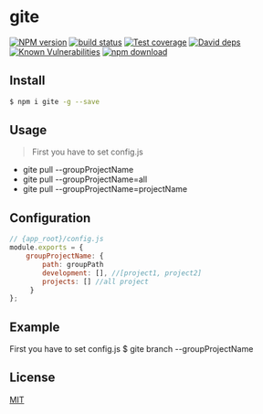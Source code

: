 # gite

[![NPM version][npm-image]][npm-url]
[![build status][travis-image]][travis-url]
[![Test coverage][codecov-image]][codecov-url]
[![David deps][david-image]][david-url]
[![Known Vulnerabilities][snyk-image]][snyk-url]
[![npm download][download-image]][download-url]

[npm-image]: https://img.shields.io/npm/v/gite.svg?style=flat-square
[npm-url]: https://npmjs.org/package/gite
[travis-image]: https://img.shields.io/travis/eggjs/gite.svg?style=flat-square
[travis-url]: https://travis-ci.org/eggjs/gite
[codecov-image]: https://img.shields.io/codecov/c/github/eggjs/gite.svg?style=flat-square
[codecov-url]: https://codecov.io/github/eggjs/gite?branch=master
[david-image]: https://img.shields.io/david/eggjs/gite.svg?style=flat-square
[david-url]: https://david-dm.org/eggjs/gite
[snyk-image]: https://snyk.io/test/npm/gite/badge.svg?style=flat-square
[snyk-url]: https://snyk.io/test/npm/gite
[download-image]: https://img.shields.io/npm/dm/gite.svg?style=flat-square
[download-url]: https://npmjs.org/package/gite

<!--
Description here.
-->

## Install

```bash
$ npm i gite -g --save
```

## Usage
> First you have to set config.js

- gite pull --groupProjectName
- gite pull --groupProjectName=all
- gite pull --groupProjectName=projectName


## Configuration

```js
// {app_root}/config.js
module.exports = {
    groupProjectName: {
        path: groupPath
        development: [], //[project1, project2]
        projects: [] //all project
     }
};
```

## Example
First you have to set config.js
$ gite branch --groupProjectName

## License

[MIT](LICENSE)
